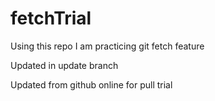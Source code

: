 # fetchTrial
Using this repo I am practicing git fetch feature

Updated in update branch

Updated from github online for pull trial
